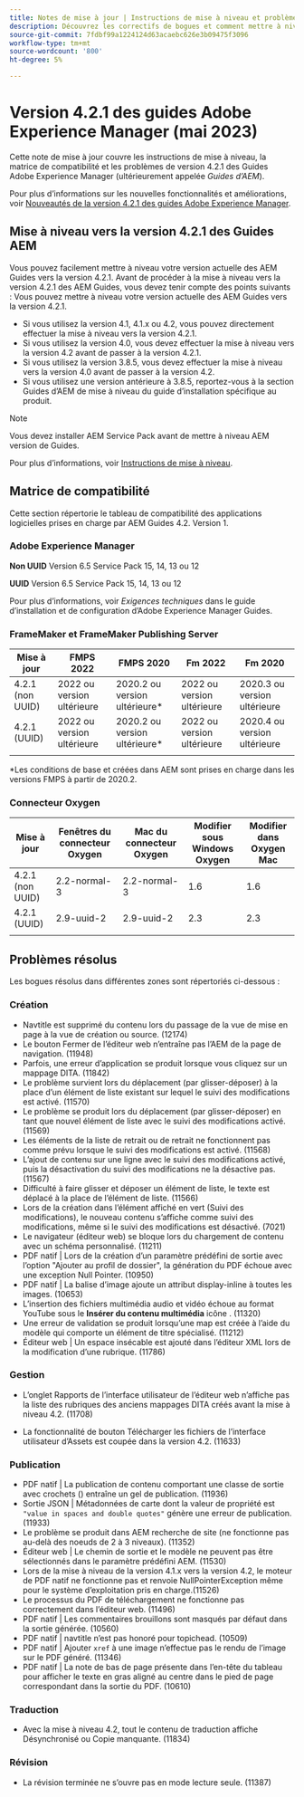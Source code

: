 ```yaml
---
title: Notes de mise à jour | Instructions de mise à niveau et problèmes résolus dans la version 4.2.1 des guides Adobe Experience Manager
description: Découvrez les correctifs de bogues et comment mettre à niveau vers les versions 4.2.1 des Guides Adobe Experience Manager.
source-git-commit: 7fdbf99a1224124d63acaebc626e3b09475f3096
workflow-type: tm+mt
source-wordcount: '800'
ht-degree: 5%

---
```


# Version 4.2.1 des guides Adobe Experience Manager (mai 2023)

Cette note de mise à jour couvre les instructions de mise à niveau, la matrice de compatibilité et les problèmes de version 4.2.1 des Guides Adobe Experience Manager (ultérieurement appelée *Guides d’AEM*).

Pour plus d’informations sur les nouvelles fonctionnalités et améliorations, voir [Nouveautés de la version 4.2.1 des guides Adobe Experience Manager](whats-new-4.2.1-release.md).

## Mise à niveau vers la version 4.2.1 des Guides AEM


Vous pouvez facilement mettre à niveau votre version actuelle des AEM Guides vers la version 4.2.1. Avant de procéder à la mise à niveau vers la version 4.2.1 des AEM Guides, vous devez tenir compte des points suivants : Vous pouvez mettre à niveau votre version actuelle des AEM Guides vers la version 4.2.1.
* Si vous utilisez la version 4.1, 4.1.x ou 4.2, vous pouvez directement effectuer la mise à niveau vers la version 4.2.1.
* Si vous utilisez la version 4.0, vous devez effectuer la mise à niveau vers la version 4.2 avant de passer à la version 4.2.1.
* Si vous utilisez la version 3.8.5, vous devez effectuer la mise à niveau vers la version 4.0 avant de passer à la version 4.2.
* Si vous utilisez une version antérieure à 3.8.5, reportez-vous à la section Guides d’AEM de mise à niveau du guide d’installation spécifique au produit.

>[!NOTE]
>
>Vous devez installer AEM Service Pack avant de mettre à niveau AEM version de Guides.

Pour plus d’informations, voir [Instructions de mise à niveau](../install-guide/upgrade-xml-documentation.md).

## Matrice de compatibilité

Cette section répertorie le tableau de compatibilité des applications logicielles prises en charge par AEM Guides 4.2. Version 1.

### Adobe Experience Manager

**Non UUID**
Version 6.5 Service Pack 15, 14, 13 ou 12

**UUID**
Version 6.5 Service Pack 15, 14, 13 ou 12

Pour plus d’informations, voir *Exigences techniques* dans le guide d’installation et de configuration d’Adobe Experience Manager Guides.

### FrameMaker et FrameMaker Publishing Server

| Mise à jour | FMPS 2022 | FMPS 2020 | Fm 2022 | Fm 2020 |
| --- | --- | --- | --- | --- |
| 4.2.1 (non UUID) | 2022 ou version ultérieure | 2020.2 ou version ultérieure* | 2022 ou version ultérieure | 2020.3 ou version ultérieure |
| 4.2.1 (UUID) | 2022 ou version ultérieure | 2020.2 ou version ultérieure* | 2022 ou version ultérieure | 2020.4 ou version ultérieure |
|  |  |  |  |

*Les conditions de base et créées dans AEM sont prises en charge dans les versions FMPS à partir de 2020.2.

### Connecteur Oxygen

| Mise à jour | Fenêtres du connecteur Oxygen | Mac du connecteur Oxygen | Modifier sous Windows Oxygen | Modifier dans Oxygen Mac |
| --- | --- | --- |--- |--- |
| 4.2.1 (non UUID) | 2.2-normal-3 | 2.2-normal-3 | 1.6 | 1.6 |
| 4.2.1 (UUID) | 2.9-uuid-2 | 2.9-uuid-2 | 2.3 | 2.3 |
|  |  |  |

## Problèmes résolus

Les bogues résolus dans différentes zones sont répertoriés ci-dessous :

### Création

* Navtitle est supprimé du contenu lors du passage de la vue de mise en page à la vue de création ou source. (12174)
* Le bouton Fermer de l’éditeur web n’entraîne pas l’AEM de la page de navigation. (11948)
* Parfois, une erreur d’application se produit lorsque vous cliquez sur un mappage DITA. (11842)
* Le problème survient lors du déplacement (par glisser-déposer) à la place d’un élément de liste existant sur lequel le suivi des modifications est activé. (11570)
* Le problème se produit lors du déplacement (par glisser-déposer) en tant que nouvel élément de liste avec le suivi des modifications activé. (11569)
* Les éléments de la liste de retrait ou de retrait ne fonctionnent pas comme prévu lorsque le suivi des modifications est activé. (11568)
* L’ajout de contenu sur une ligne avec le suivi des modifications activé, puis la désactivation du suivi des modifications ne la désactive pas. (11567)
* Difficulté à faire glisser et déposer un élément de liste, le texte est déplacé à la place de l’élément de liste. (11566)
* Lors de la création dans l’élément affiché en vert (Suivi des modifications), le nouveau contenu s’affiche comme suivi des modifications, même si le suivi des modifications est désactivé. (7021)
* Le navigateur (éditeur web) se bloque lors du chargement de contenu avec un schéma personnalisé. (11211)
* PDF natif | Lors de la création d’un paramètre prédéfini de sortie avec l’option &quot;Ajouter au profil de dossier&quot;, la génération du PDF échoue avec une exception Null Pointer. (10950)
* PDF natif | La balise d’image ajoute un attribut display-inline à toutes les images. (10653)
* L’insertion des fichiers multimédia audio et vidéo échoue au format YouTube sous le **Insérer du contenu multimédia** icône . (11320)
* Une erreur de validation se produit lorsqu’une map est créée à l’aide du modèle qui comporte un élément de titre spécialisé. (11212)
* Éditeur web | Un espace insécable est ajouté dans l’éditeur XML lors de la modification d’une rubrique. (11786)

### Gestion

* L’onglet Rapports de l’interface utilisateur de l’éditeur web n’affiche pas la liste des rubriques des anciens mappages DITA créés avant la mise à niveau 4.2. (11708)

* La fonctionnalité de bouton Télécharger les fichiers de l’interface utilisateur d’Assets est coupée dans la version 4.2. (11633)


### Publication

* PDF natif | La publication de contenu comportant une classe de sortie avec crochets () entraîne un gel de publication. (11936)
* Sortie JSON | Métadonnées de carte dont la valeur de propriété est `"value in spaces and double quotes"` génère une erreur de publication. (11933)
* Le problème se produit dans AEM recherche de site (ne fonctionne pas au-delà des noeuds de 2 à 3 niveaux). (11352)
* Éditeur web | Le chemin de sortie et le modèle ne peuvent pas être sélectionnés dans le paramètre prédéfini AEM. (11530)
* Lors de la mise à niveau de la version 4.1.x vers la version 4.2, le moteur de PDF natif ne fonctionne pas et renvoie NullPointerException même pour le système d’exploitation pris en charge.(11526)
* Le processus du PDF de téléchargement ne fonctionne pas correctement dans l’éditeur web. (11496)
* PDF natif | Les commentaires brouillons sont masqués par défaut dans la sortie générée. (10560)
* PDF natif | navtitle n’est pas honoré pour topichead. (10509)
* PDF natif | Ajouter `xref` à une image n’effectue pas le rendu de l’image sur le PDF généré. (11346)
* PDF natif | La note de bas de page présente dans l’en-tête du tableau pour afficher le texte en gras aligné au centre dans le pied de page correspondant dans la sortie du PDF. (10610)

### Traduction

* Avec la mise à niveau 4.2, tout le contenu de traduction affiche Désynchronisé ou Copie manquante. (11834)

### Révision

* La révision terminée ne s’ouvre pas en mode lecture seule. (11387)


